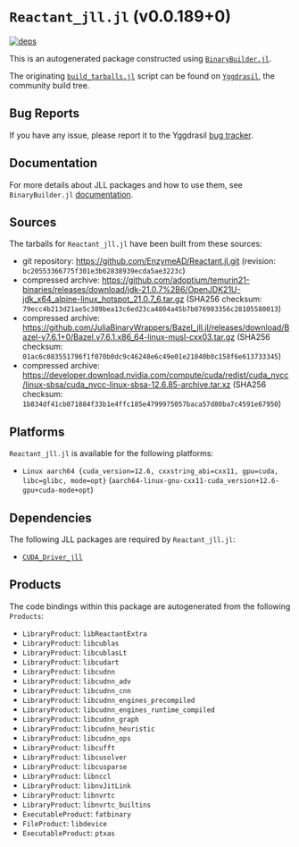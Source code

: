 # `Reactant_jll.jl` (v0.0.189+0)

[![deps](https://juliahub.com/docs/Reactant_jll/deps.svg)](https://juliahub.com/ui/Packages/General/Reactant_jll/)

This is an autogenerated package constructed using [`BinaryBuilder.jl`](https://github.com/JuliaPackaging/BinaryBuilder.jl).

The originating [`build_tarballs.jl`](https://github.com/JuliaPackaging/Yggdrasil/blob/c56ec7d166c23c0087aed6db87184304a0a50aad/R/Reactant/build_tarballs.jl) script can be found on [`Yggdrasil`](https://github.com/JuliaPackaging/Yggdrasil/), the community build tree.

## Bug Reports

If you have any issue, please report it to the Yggdrasil [bug tracker](https://github.com/JuliaPackaging/Yggdrasil/issues).

## Documentation

For more details about JLL packages and how to use them, see `BinaryBuilder.jl` [documentation](https://docs.binarybuilder.org/stable/jll/).

## Sources

The tarballs for `Reactant_jll.jl` have been built from these sources:

* git repository: https://github.com/EnzymeAD/Reactant.jl.git (revision: `bc20553366775f301e3b62838939ecda5ae3223c`)
* compressed archive: https://github.com/adoptium/temurin21-binaries/releases/download/jdk-21.0.7%2B6/OpenJDK21U-jdk_x64_alpine-linux_hotspot_21.0.7_6.tar.gz (SHA256 checksum: `79ecc4b213d21ae5c389bea13c6ed23ca4804a45b7b076983356c28105580013`)
* compressed archive: https://github.com/JuliaBinaryWrappers/Bazel_jll.jl/releases/download/Bazel-v7.6.1+0/Bazel.v7.6.1.x86_64-linux-musl-cxx03.tar.gz (SHA256 checksum: `01ac6c083551796f1f070b0dc9c46248e6c49e01e21040b0c158f6e613733345`)
* compressed archive: https://developer.download.nvidia.com/compute/cuda/redist/cuda_nvcc/linux-sbsa/cuda_nvcc-linux-sbsa-12.6.85-archive.tar.xz (SHA256 checksum: `1b834df41cb071884f33b1e4ffc185e4799975057baca57d80ba7c4591e67950`)

## Platforms

`Reactant_jll.jl` is available for the following platforms:

* `Linux aarch64 {cuda_version=12.6, cxxstring_abi=cxx11, gpu=cuda, libc=glibc, mode=opt}` (`aarch64-linux-gnu-cxx11-cuda_version+12.6-gpu+cuda-mode+opt`)

## Dependencies

The following JLL packages are required by `Reactant_jll.jl`:

* [`CUDA_Driver_jll`](https://github.com/JuliaBinaryWrappers/CUDA_Driver_jll.jl)

## Products

The code bindings within this package are autogenerated from the following `Products`:

* `LibraryProduct`: `libReactantExtra`
* `LibraryProduct`: `libcublas`
* `LibraryProduct`: `libcublasLt`
* `LibraryProduct`: `libcudart`
* `LibraryProduct`: `libcudnn`
* `LibraryProduct`: `libcudnn_adv`
* `LibraryProduct`: `libcudnn_cnn`
* `LibraryProduct`: `libcudnn_engines_precompiled`
* `LibraryProduct`: `libcudnn_engines_runtime_compiled`
* `LibraryProduct`: `libcudnn_graph`
* `LibraryProduct`: `libcudnn_heuristic`
* `LibraryProduct`: `libcudnn_ops`
* `LibraryProduct`: `libcufft`
* `LibraryProduct`: `libcusolver`
* `LibraryProduct`: `libcusparse`
* `LibraryProduct`: `libnccl`
* `LibraryProduct`: `libnvJitLink`
* `LibraryProduct`: `libnvrtc`
* `LibraryProduct`: `libnvrtc_builtins`
* `ExecutableProduct`: `fatbinary`
* `FileProduct`: `libdevice`
* `ExecutableProduct`: `ptxas`
